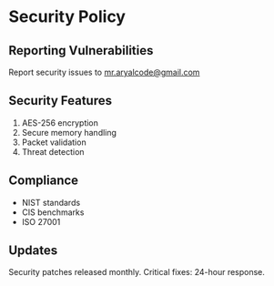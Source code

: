# Security Policy

## Reporting Vulnerabilities

Report security issues to mr.aryalcode@gmail.com
## Security Features

1. AES-256 encryption
2. Secure memory handling
3. Packet validation
4. Threat detection

## Compliance

- NIST standards
- CIS benchmarks
- ISO 27001

## Updates

Security patches released monthly.
Critical fixes: 24-hour response.
